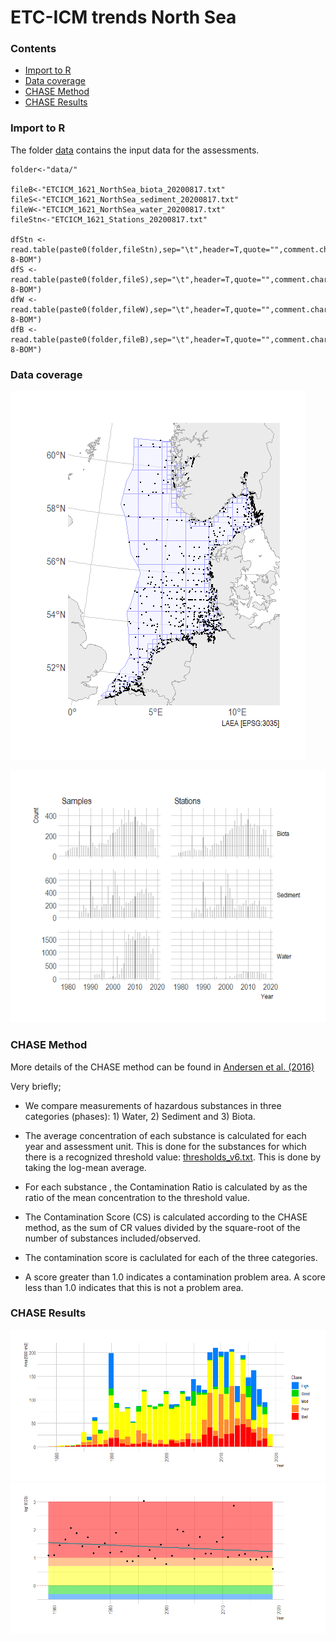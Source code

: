 # ETC-ICM trends North Sea

### Contents

* [Import to R](#import-to-r)
* [Data coverage](#data-coverage)
* [CHASE Method](#chase-method)
* [CHASE Results](#chase-results)

### Import to R

The folder [data](/data/) contains the input data for the assessments.

```
folder<-"data/"

fileB<-"ETCICM_1621_NorthSea_biota_20200817.txt"
fileS<-"ETCICM_1621_NorthSea_sediment_20200817.txt"
fileW<-"ETCICM_1621_NorthSea_water_20200817.txt"
fileStn<-"ETCICM_1621_Stations_20200817.txt"

dfStn <- read.table(paste0(folder,fileStn),sep="\t",header=T,quote="",comment.char="",fileEncoding="UTF-8-BOM")
dfS <- read.table(paste0(folder,fileS),sep="\t",header=T,quote="",comment.char="",fileEncoding="UTF-8-BOM")
dfW <- read.table(paste0(folder,fileW),sep="\t",header=T,quote="",comment.char="",fileEncoding="UTF-8-BOM")
dfB <- read.table(paste0(folder,fileB),sep="\t",header=T,quote="",comment.char="",fileEncoding="UTF-8-BOM")

```

### Data coverage

![Station map](png/station_map.png)

![Station count](png/station_count.png)

### CHASE Method

More details of the CHASE method can be found in [Andersen et al. (2016)](https://link.springer.com/article/10.1007/s10661-016-5121-x)

Very briefly;

* We compare measurements of hazardous substances in three categories (phases): 1) Water, 2) Sediment and 3) Biota.

* The average concentration of each substance is calculated for each year and assessment unit. This is done for the substances for which there is a recognized threshold value: [thresholds_v6.txt](data/thresholds_v6.txt). This is done by taking the log-mean average.

* For each substance , the Contamination Ratio is calculated by as the ratio of the mean concentration to the threshold value.

* The Contamination Score (CS) is calculated according to the CHASE method, as the sum of CR values divided by the square-root of the number of substances included/observed.

* The contamination score is caclulated for each of the three categories.

* A score greater than 1.0 indicates a contamination problem area. A score less than 1.0 indicates that this is not a problem area.


### CHASE Results

![Sum of area by CHASE assessment class](png/CHASE_area.png)
![CHASE average Class for North Sea](png/CHASE_timeseries.png)


